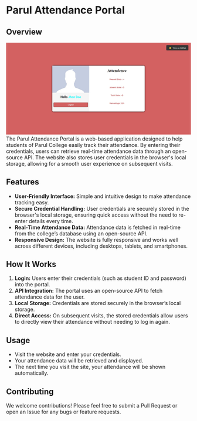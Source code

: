 # Parul Attendance Portal

## Overview
![Screenshot](desktop_ss.jpeg)
The Parul Attendance Portal is a web-based application designed to help students of Parul College easily track their attendance. By entering their credentials, users can retrieve real-time attendance data through an open-source API. The website also stores user credentials in the browser's local storage, allowing for a smooth user experience on subsequent visits.

## Features

- **User-Friendly Interface:** Simple and intuitive design to make attendance tracking easy.
- **Secure Credential Handling:** User credentials are securely stored in the browser's local storage, ensuring quick access without the need to re-enter details every time.
- **Real-Time Attendance Data:** Attendance data is fetched in real-time from the college’s database using an open-source API.
- **Responsive Design:** The website is fully responsive and works well across different devices, including desktops, tablets, and smartphones.

## How It Works

1. **Login:** Users enter their credentials (such as student ID and password) into the portal.
2. **API Integration:** The portal uses an open-source API to fetch attendance data for the user.
3. **Local Storage:** Credentials are stored securely in the browser’s local storage.
4. **Direct Access:** On subsequent visits, the stored credentials allow users to directly view their attendance without needing to log in again.

## Usage

- Visit the website and enter your credentials.
- Your attendance data will be retrieved and displayed.
- The next time you visit the site, your attendance will be shown automatically.

## Contributing

We welcome contributions! Please feel free to submit a Pull Request or open an Issue for any bugs or feature requests.
